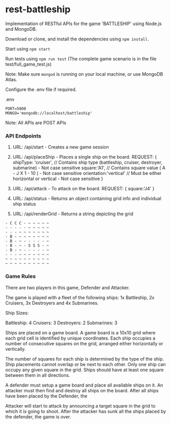 # rest-battleship

Implementation of RESTful APIs for the game 'BATTLESHIP' using Node.js and MongoDB.

Download or clone, and install the dependencies using `npm install`.

Start using `npm start`

Run tests using `npm run test`
(The complete game scenario is in the file test/full_game_test.js)

Note: Make sure `mongod` is running on your local machine, or use MongoDB Atlas.

Configure the .env file if required.

.env
```
PORT=5000
MONGO='mongodb://localhost/battleship'
```

Note: All APIs are POST APIs

### API Endpoints

1. URL: /api/start  - Creates a new game session

2. URL: /api/placeShip - Places a single ship on the board. 
    REQUEST: {
      shipType: 'cruiser', // Contains ship type (battleship, cruiser, destroyer, submarine) - Not case sensitive
      square:'A1', // Contains square value ( A - J X 1 - 10 ) - Not case sensitive
      orientation:'vertical' // Must be either horizontal or vertical - Not case sensitive
    }
    
3. URL: /api/attack - To attack on the board. 
    REQUEST: {
      square:'J4'
    }

4. URL: /api/status - Returns an object containing grid info and individual ship status

5. URL: /api/renderGrid - Returns a string depicting the grid 
```
- C C C - ~ ~ ~ ~ ~
- - - - - ~ ~ ~ ~ ~
- - - ~ ~ ~ ~ ~ ~ ~
- B - ~ ~ ~ ~ ~ ~ ~
- B - ~ - - - - - ~
- B - ~ - S S S - ~
- B - ~ - - - - - ~
- - - ~ ~ ~ ~ ~ ~ ~
~ ~ ~ ~ ~ ~ ~ ~ ~ ~
~ ~ ~ ~ ~ ~ ~ ~ ~ ~
```

### Game Rules

There are two players in this game, Defender and Attacker.

The game is played with a fleet of the following ships: 1x Battleship, 2x Cruisers, 3x Destroyers
and 4x Submarines.

Ship Sizes:

Battleship: 4
Cruisers: 3
Destroyers: 2
Submarines: 3

Ships are placed on a game board. A game board is a 10x10 grid where each grid cell is
identified by unique coordinates. Each ship occupies a number of consecutive squares on the
grid, arranged either horizontally or vertically.

The number of squares for each ship is determined by the type of the ship. Ship placements
cannot overlap or be next to each other. Only one ship can occupy any given square in the grid.
Ships should have at least one square between them in all directions.

A defender must setup a game board and place all available ships on it. An attacker must then
find and destroy all ships on the board. After all ships have been placed by the Defender, the

Attacker will start to attack by announcing a target square in the grid to which it is going to
shoot. After the attacker has sunk all the ships placed by the defender, the game is over.
    



